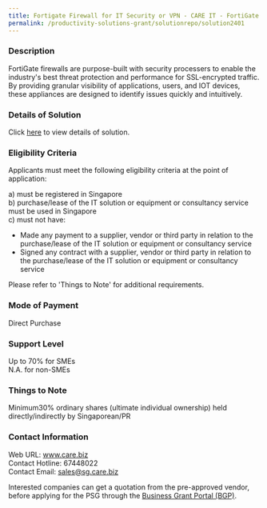 ```yaml
---
title: Fortigate Firewall for IT Security or VPN - CARE IT - FortiGate 200 F
permalink: /productivity-solutions-grant/solutionrepo/solution2401
---
```


### Description

FortiGate firewalls are purpose-built with security processers to enable the industry's best threat protection and performance for SSL-encrypted traffic. By providing granular visibility of applications, users, and IOT devices, these appliances are designed to identify issues quickly and intuitively.

### Details of Solution

Click <a href='https://www.gobusiness.gov.sg/images/psg/Computer_Analysts_20200819_Desensitised_Annex_3_Part_5.pdf' target='_blank' rel='noopener'>here</a> to view details of solution.

### Eligibility Criteria

Applicants must meet the following eligibility criteria at the point of application:

a) must be registered in Singapore <br>
b) purchase/lease of the IT solution or equipment or consultancy service must be used in Singapore <br>
c) must not have:
- Made any payment to a supplier, vendor or third party in relation to the purchase/lease of the IT solution or equipment or consultancy service
- Signed any contract with a supplier, vendor or third party in relation to the purchase/lease of the IT solution or equipment or consultancy service

Please refer to 'Things to Note' for additional requirements.

### Mode of Payment
Direct Purchase

### Support Level
Up to 70% for SMEs <br>
N.A. for non-SMEs

### Things to Note
Minimum30% ordinary shares (ultimate individual ownership) held directly/indirectly by Singaporean/PR

### Contact Information
Web URL: www.care.biz <br>Contact Hotline: 67448022 <br>Contact Email: sales@sg.care.biz <br>

Interested companies can get a quotation from the pre-approved vendor, before applying for the PSG through the <a target='_blank' rel='noopener' href='https://www.businessgrants.gov.sg/'>Business Grant Portal (BGP)</a>.
